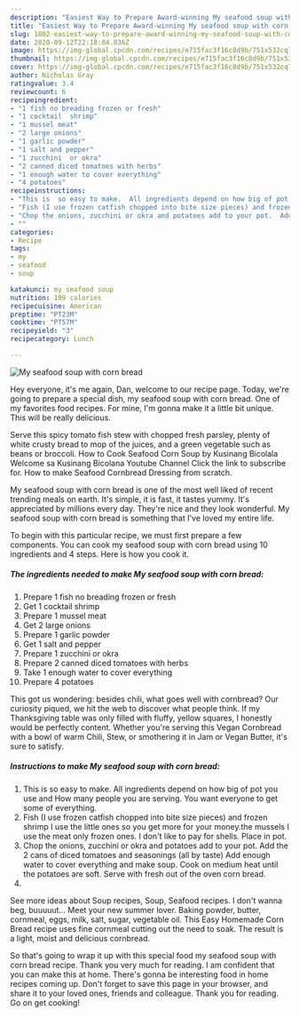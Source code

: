 ```yaml
---
description: "Easiest Way to Prepare Award-winning My seafood soup with corn bread"
title: "Easiest Way to Prepare Award-winning My seafood soup with corn bread"
slug: 1802-easiest-way-to-prepare-award-winning-my-seafood-soup-with-corn-bread
date: 2020-09-12T22:18:04.836Z
image: https://img-global.cpcdn.com/recipes/e715fac3f16c8d9b/751x532cq70/my-seafood-soup-with-corn-bread-recipe-main-photo.jpg
thumbnail: https://img-global.cpcdn.com/recipes/e715fac3f16c8d9b/751x532cq70/my-seafood-soup-with-corn-bread-recipe-main-photo.jpg
cover: https://img-global.cpcdn.com/recipes/e715fac3f16c8d9b/751x532cq70/my-seafood-soup-with-corn-bread-recipe-main-photo.jpg
author: Nicholas Gray
ratingvalue: 3.4
reviewcount: 6
recipeingredient:
- "1 fish no breading frozen or fresh"
- "1 cocktail  shrimp"
- "1 mussel meat"
- "2 large onions"
- "1 garlic powder"
- "1 salt and pepper"
- "1 zucchini  or okra"
- "2 canned diced tomatoes with herbs"
- "1 enough water to cover everything"
- "4 potatoes"
recipeinstructions:
- "This is  so easy to make.  All ingredients depend on how big of pot you use and How many people  you are serving. You want everyone to get some of everything."
- "Fish (I use frozen catfish chopped into bite size pieces) and frozen shrimp I use the little ones so you get more for your money.the mussels I use the meat only frozen  ones.  I don&#39;t like to pay for shells. Place in pot."
- "Chop the onions, zucchini or okra and potatoes add to your pot.  Add the 2 cans of diced tomatoes and seasonings (all by taste) Add enough water to cover everything and make soup.  Cook on medium heat until the potatoes are soft.  Serve with fresh out of the oven corn bread."
- ""
categories:
- Recipe
tags:
- my
- seafood
- soup

katakunci: my seafood soup 
nutrition: 199 calories
recipecuisine: American
preptime: "PT23M"
cooktime: "PT57M"
recipeyield: "3"
recipecategory: Lunch

---
```



![My seafood soup with corn bread](https://img-global.cpcdn.com/recipes/e715fac3f16c8d9b/751x532cq70/my-seafood-soup-with-corn-bread-recipe-main-photo.jpg)

Hey everyone, it's me again, Dan, welcome to our recipe page. Today, we're going to prepare a special dish, my seafood soup with corn bread. One of my favorites food recipes. For mine, I'm gonna make it a little bit unique. This will be really delicious.

Serve this spicy tomato fish stew with chopped fresh parsley, plenty of white crusty bread to mop of the juices, and a green vegetable such as beans or broccoli. How to Cook Seafood Corn Soup by Kusinang Bicolala Welcome sa Kusinang Bicolana Youtube Channel Click the link to subscribe for. How to make Seafood Cornbread Dressing from scratch.

My seafood soup with corn bread is one of the most well liked of recent trending meals on earth. It's simple, it is fast, it tastes yummy. It's appreciated by millions every day. They're nice and they look wonderful. My seafood soup with corn bread is something that I've loved my entire life.


To begin with this particular recipe, we must first prepare a few components. You can cook my seafood soup with corn bread using 10 ingredients and 4 steps. Here is how you cook it.

<!--inarticleads1-->

##### The ingredients needed to make My seafood soup with corn bread:

1. Prepare 1 fish no breading frozen or fresh
1. Get 1 cocktail  shrimp
1. Prepare 1 mussel meat
1. Get 2 large onions
1. Prepare 1 garlic powder
1. Get 1 salt and pepper
1. Prepare 1 zucchini  or okra
1. Prepare 2 canned diced tomatoes with herbs
1. Take 1 enough water to cover everything
1. Prepare 4 potatoes


This got us wondering: besides chili, what goes well with cornbread? Our curiosity piqued, we hit the web to discover what people think. If my Thanksgiving table was only filled with fluffy, yellow squares, I honestly would be perfectly content. Whether you&#39;re serving this Vegan Cornbread with a bowl of warm Chili, Stew, or smothering it in Jam or Vegan Butter, it&#39;s sure to satisfy. 

<!--inarticleads2-->

##### Instructions to make My seafood soup with corn bread:

1. This is  so easy to make.  All ingredients depend on how big of pot you use and How many people  you are serving. You want everyone to get some of everything.
1. Fish (I use frozen catfish chopped into bite size pieces) and frozen shrimp I use the little ones so you get more for your money.the mussels I use the meat only frozen  ones.  I don&#39;t like to pay for shells. Place in pot.
1. Chop the onions, zucchini or okra and potatoes add to your pot.  Add the 2 cans of diced tomatoes and seasonings (all by taste) Add enough water to cover everything and make soup.  Cook on medium heat until the potatoes are soft.  Serve with fresh out of the oven corn bread.
1. 


See more ideas about Soup recipes, Soup, Seafood recipes. I don&#39;t wanna beg, buuuuut… Meet your new summer lover. Baking powder, butter, cornmeal, eggs, milk, salt, sugar, vegetable oil. This Easy Homemade Corn Bread recipe uses fine cornmeal cutting out the need to soak. The result is a light, moist and delicious cornbread. 

So that's going to wrap it up with this special food my seafood soup with corn bread recipe. Thank you very much for reading. I am confident that you can make this at home. There's gonna be interesting food in home recipes coming up. Don't forget to save this page in your browser, and share it to your loved ones, friends and colleague. Thank you for reading. Go on get cooking!
